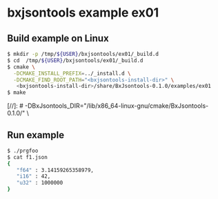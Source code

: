 # bxjsontools example ex01

## Build example on Linux

```sh
$ mkdir -p /tmp/${USER}/bxjsontools/ex01/_build.d
$ cd  /tmp/${USER}/bxjsontools/ex01/_build.d
$ cmake \
  -DCMAKE_INSTALL_PREFIX=../_install.d \
  -DCMAKE_FIND_ROOT_PATH="<bxjsontools-install-dir>" \
   <bxjsontools-install-dir>/share/BxJsontools-0.1.0/examples/ex01
$ make
```

[//]: # -DBxJsontools_DIR="<bxjsontools-install-dir>/lib/x86_64-linux-gnu/cmake/BxJsontools-0.1.0/" \

## Run example

```sh
$ ./prgfoo
$ cat f1.json
{
   "f64" : 3.14159265358979,
   "i16" : 42,
   "u32" : 1000000
}

```
